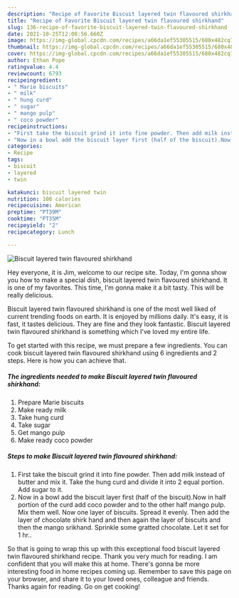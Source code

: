 ```yaml
---
description: "Recipe of Favorite Biscuit layered twin flavoured shirkhand"
title: "Recipe of Favorite Biscuit layered twin flavoured shirkhand"
slug: 136-recipe-of-favorite-biscuit-layered-twin-flavoured-shirkhand
date: 2021-10-25T12:08:56.660Z
image: https://img-global.cpcdn.com/recipes/a66da1ef55305515/680x482cq70/biscuit-layered-twin-flavoured-shirkhand-recipe-main-photo.jpg
thumbnail: https://img-global.cpcdn.com/recipes/a66da1ef55305515/680x482cq70/biscuit-layered-twin-flavoured-shirkhand-recipe-main-photo.jpg
cover: https://img-global.cpcdn.com/recipes/a66da1ef55305515/680x482cq70/biscuit-layered-twin-flavoured-shirkhand-recipe-main-photo.jpg
author: Ethan Pope
ratingvalue: 4.4
reviewcount: 6793
recipeingredient:
- " Marie biscuits"
- " milk"
- " hung curd"
- " sugar"
- " mango pulp"
- " coco powder"
recipeinstructions:
- "First take the biscuit grind it into fine powder. Then add milk instead of butter and mix it. Take the hung curd and divide it into 2 equal portion. Add sugar to it."
- "Now in a bowl add the biscuit layer first (half of the biscuit).Now in half portion of the curd add coco powder and to the other half mango pulp. Mix them well. Now one layer of biscuits. Spread it evenly. Then add the layer of chocolate shirk hand and then again the layer of biscuits and then the mango srikhand. Sprinkle some gratted chocolate. Let it set for 1 hr.."
categories:
- Recipe
tags:
- biscuit
- layered
- twin

katakunci: biscuit layered twin 
nutrition: 108 calories
recipecuisine: American
preptime: "PT39M"
cooktime: "PT35M"
recipeyield: "2"
recipecategory: Lunch

---
```



![Biscuit layered twin flavoured shirkhand](https://img-global.cpcdn.com/recipes/a66da1ef55305515/680x482cq70/biscuit-layered-twin-flavoured-shirkhand-recipe-main-photo.jpg)

Hey everyone, it is Jim, welcome to our recipe site. Today, I'm gonna show you how to make a special dish, biscuit layered twin flavoured shirkhand. It is one of my favorites. This time, I'm gonna make it a bit tasty. This will be really delicious.



Biscuit layered twin flavoured shirkhand is one of the most well liked of current trending foods on earth. It is enjoyed by millions daily. It's easy, it is fast, it tastes delicious. They are fine and they look fantastic. Biscuit layered twin flavoured shirkhand is something which I've loved my entire life.


To get started with this recipe, we must prepare a few ingredients. You can cook biscuit layered twin flavoured shirkhand using 6 ingredients and 2 steps. Here is how you can achieve that.

<!--inarticleads1-->

##### The ingredients needed to make Biscuit layered twin flavoured shirkhand:

1. Prepare  Marie biscuits
1. Make ready  milk
1. Take  hung curd
1. Take  sugar
1. Get  mango pulp
1. Make ready  coco powder




<!--inarticleads2-->

##### Steps to make Biscuit layered twin flavoured shirkhand:

1. First take the biscuit grind it into fine powder. Then add milk instead of butter and mix it. Take the hung curd and divide it into 2 equal portion. Add sugar to it.
1. Now in a bowl add the biscuit layer first (half of the biscuit).Now in half portion of the curd add coco powder and to the other half mango pulp. Mix them well. Now one layer of biscuits. Spread it evenly. Then add the layer of chocolate shirk hand and then again the layer of biscuits and then the mango srikhand. Sprinkle some gratted chocolate. Let it set for 1 hr..




So that is going to wrap this up with this exceptional food biscuit layered twin flavoured shirkhand recipe. Thank you very much for reading. I am confident that you will make this at home. There's gonna be more interesting food in home recipes coming up. Remember to save this page on your browser, and share it to your loved ones, colleague and friends. Thanks again for reading. Go on get cooking!
